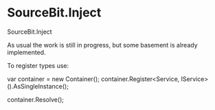 SourceBit.Inject
================
SourceBit.Inject

As usual the work is still in progress, but some basement is already implemented.

To register types use:

var container = new Container();
container.Register<Service, IService>().AsSingleInstance();

container.Resolve<IService>();
